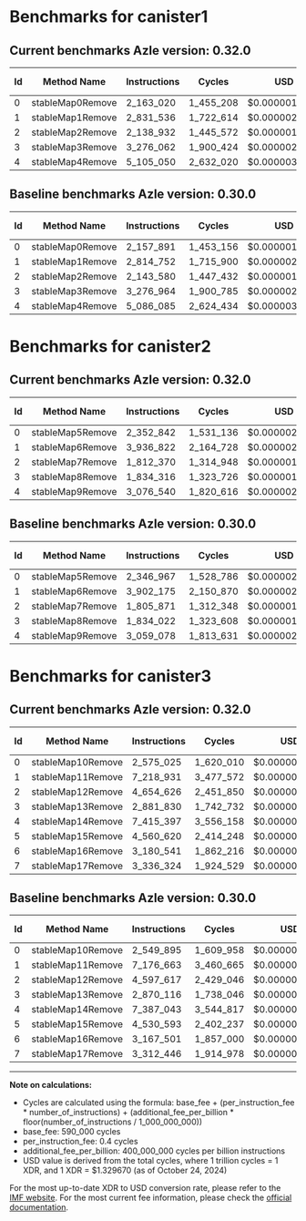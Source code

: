 # Benchmarks for canister1

## Current benchmarks Azle version: 0.32.0

| Id  | Method Name      | Instructions | Cycles    | USD           | USD/Million Calls | Change                            |
| --- | ---------------- | ------------ | --------- | ------------- | ----------------- | --------------------------------- |
| 0   | stableMap0Remove | 2_163_020    | 1_455_208 | $0.0000019349 | $1.93             | <font color="red">+5_129</font>   |
| 1   | stableMap1Remove | 2_831_536    | 1_722_614 | $0.0000022905 | $2.29             | <font color="red">+16_784</font>  |
| 2   | stableMap2Remove | 2_138_932    | 1_445_572 | $0.0000019221 | $1.92             | <font color="green">-4_648</font> |
| 3   | stableMap3Remove | 3_276_062    | 1_900_424 | $0.0000025269 | $2.52             | <font color="green">-902</font>   |
| 4   | stableMap4Remove | 5_105_050    | 2_632_020 | $0.0000034997 | $3.49             | <font color="red">+18_965</font>  |

## Baseline benchmarks Azle version: 0.30.0

| Id  | Method Name      | Instructions | Cycles    | USD           | USD/Million Calls |
| --- | ---------------- | ------------ | --------- | ------------- | ----------------- |
| 0   | stableMap0Remove | 2_157_891    | 1_453_156 | $0.0000019322 | $1.93             |
| 1   | stableMap1Remove | 2_814_752    | 1_715_900 | $0.0000022816 | $2.28             |
| 2   | stableMap2Remove | 2_143_580    | 1_447_432 | $0.0000019246 | $1.92             |
| 3   | stableMap3Remove | 3_276_964    | 1_900_785 | $0.0000025274 | $2.52             |
| 4   | stableMap4Remove | 5_086_085    | 2_624_434 | $0.0000034896 | $3.48             |

# Benchmarks for canister2

## Current benchmarks Azle version: 0.32.0

| Id  | Method Name      | Instructions | Cycles    | USD           | USD/Million Calls | Change                           |
| --- | ---------------- | ------------ | --------- | ------------- | ----------------- | -------------------------------- |
| 0   | stableMap5Remove | 2_352_842    | 1_531_136 | $0.0000020359 | $2.03             | <font color="red">+5_875</font>  |
| 1   | stableMap6Remove | 3_936_822    | 2_164_728 | $0.0000028784 | $2.87             | <font color="red">+34_647</font> |
| 2   | stableMap7Remove | 1_812_370    | 1_314_948 | $0.0000017484 | $1.74             | <font color="red">+6_499</font>  |
| 3   | stableMap8Remove | 1_834_316    | 1_323_726 | $0.0000017601 | $1.76             | <font color="red">+294</font>    |
| 4   | stableMap9Remove | 3_076_540    | 1_820_616 | $0.0000024208 | $2.42             | <font color="red">+17_462</font> |

## Baseline benchmarks Azle version: 0.30.0

| Id  | Method Name      | Instructions | Cycles    | USD           | USD/Million Calls |
| --- | ---------------- | ------------ | --------- | ------------- | ----------------- |
| 0   | stableMap5Remove | 2_346_967    | 1_528_786 | $0.0000020328 | $2.03             |
| 1   | stableMap6Remove | 3_902_175    | 2_150_870 | $0.0000028599 | $2.85             |
| 2   | stableMap7Remove | 1_805_871    | 1_312_348 | $0.0000017450 | $1.74             |
| 3   | stableMap8Remove | 1_834_022    | 1_323_608 | $0.0000017600 | $1.75             |
| 4   | stableMap9Remove | 3_059_078    | 1_813_631 | $0.0000024115 | $2.41             |

# Benchmarks for canister3

## Current benchmarks Azle version: 0.32.0

| Id  | Method Name       | Instructions | Cycles    | USD           | USD/Million Calls | Change                           |
| --- | ----------------- | ------------ | --------- | ------------- | ----------------- | -------------------------------- |
| 0   | stableMap10Remove | 2_575_025    | 1_620_010 | $0.0000021541 | $2.15             | <font color="red">+25_130</font> |
| 1   | stableMap11Remove | 7_218_931    | 3_477_572 | $0.0000046240 | $4.62             | <font color="red">+42_268</font> |
| 2   | stableMap12Remove | 4_654_626    | 2_451_850 | $0.0000032602 | $3.26             | <font color="red">+57_009</font> |
| 3   | stableMap13Remove | 2_881_830    | 1_742_732 | $0.0000023173 | $2.31             | <font color="red">+11_714</font> |
| 4   | stableMap14Remove | 7_415_397    | 3_556_158 | $0.0000047285 | $4.72             | <font color="red">+28_354</font> |
| 5   | stableMap15Remove | 4_560_620    | 2_414_248 | $0.0000032102 | $3.21             | <font color="red">+30_027</font> |
| 6   | stableMap16Remove | 3_180_541    | 1_862_216 | $0.0000024761 | $2.47             | <font color="red">+13_040</font> |
| 7   | stableMap17Remove | 3_336_324    | 1_924_529 | $0.0000025590 | $2.55             | <font color="red">+23_878</font> |

## Baseline benchmarks Azle version: 0.30.0

| Id  | Method Name       | Instructions | Cycles    | USD           | USD/Million Calls |
| --- | ----------------- | ------------ | --------- | ------------- | ----------------- |
| 0   | stableMap10Remove | 2_549_895    | 1_609_958 | $0.0000021407 | $2.14             |
| 1   | stableMap11Remove | 7_176_663    | 3_460_665 | $0.0000046015 | $4.60             |
| 2   | stableMap12Remove | 4_597_617    | 2_429_046 | $0.0000032298 | $3.22             |
| 3   | stableMap13Remove | 2_870_116    | 1_738_046 | $0.0000023110 | $2.31             |
| 4   | stableMap14Remove | 7_387_043    | 3_544_817 | $0.0000047134 | $4.71             |
| 5   | stableMap15Remove | 4_530_593    | 2_402_237 | $0.0000031942 | $3.19             |
| 6   | stableMap16Remove | 3_167_501    | 1_857_000 | $0.0000024692 | $2.46             |
| 7   | stableMap17Remove | 3_312_446    | 1_914_978 | $0.0000025463 | $2.54             |

---

**Note on calculations:**

- Cycles are calculated using the formula: base_fee + (per_instruction_fee \* number_of_instructions) + (additional_fee_per_billion \* floor(number_of_instructions / 1_000_000_000))
- base_fee: 590_000 cycles
- per_instruction_fee: 0.4 cycles
- additional_fee_per_billion: 400_000_000 cycles per billion instructions
- USD value is derived from the total cycles, where 1 trillion cycles = 1 XDR, and 1 XDR = $1.329670 (as of October 24, 2024)

For the most up-to-date XDR to USD conversion rate, please refer to the [IMF website](https://www.imf.org/external/np/fin/data/rms_sdrv.aspx).
For the most current fee information, please check the [official documentation](https://internetcomputer.org/docs/current/developer-docs/gas-cost#execution).
